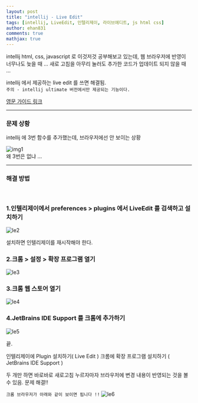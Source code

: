 ```yaml
---
layout: post
title: "intellij - Live Edit"
tags: [intellij, LiveEdit, 인텔리제이, 라이브에디트, js html css]
author: ehan831
comments: true
mathjax: true
---
```

intellij html, css, javascript 로 이것저것 공부해보고 있는데, 웹 브라우저에 반영이 너무나도 늦을 때 ... 새로 고침을 아무리 눌러도 추가한 코드가 업데이트 되지 않을 때 ...

intellij 에서 제공하는 live edit 를 쓰면 해결됨.<br>
`주의 - intellij ultimate 버전에서만 제공되는 기능이다.`

[영문 가이드 링크](https://www.jetbrains.com/help/idea/live-editing.html#Live_Editing.xml)


<hr>
<h3>문제 상황</h3>
intellij 에 3번 함수를 추가했는데, 브라우저에선 안 보이는 상황

![img1](https://user-images.githubusercontent.com/35619749/68358490-03c3bd00-015c-11ea-90c0-e1bcb5d51713.png)
<br>
왜 3번은 없냐 ...

<hr>
<h3>해결 방법</h3><br>

### 1.인텔리제이에서 preferences > plugins 에서 LiveEdit 를 검색하고 설치하기<br>
![le2](https://user-images.githubusercontent.com/35619749/68358500-07efda80-015c-11ea-9078-63efd0755d06.png)

설치하면 인텔리제이를 재시작해야 한다.


### 2.크롬 > 설정 > 확장 프로그램 열기<br>
![le3](https://user-images.githubusercontent.com/35619749/68358501-08887100-015c-11ea-85c2-8a5a1b10be3d.png)


### 3.크롬 웹 스토어 열기<br>
![le4](https://user-images.githubusercontent.com/35619749/68358502-08887100-015c-11ea-89f4-466016ceb53a.png)


### 4.JetBrains IDE Support 를 크롬에 추가하기<br>
![le5](https://user-images.githubusercontent.com/35619749/68358503-08887100-015c-11ea-941f-9b254edc2ec9.png)

끝. 

인텔리제이에 Plugin 설치하기( Live Edit )
크롬에 확장 프로그램 설치하기 ( JetBrains IDE Support )

두 개만 하면 바로바로 새로고침 누르자마자 브라우저에 변경 내용이 반영되는 것을 볼 수 있음.
문제 해결!!

`크롬 브라우저가 아래와 같이 보이면 됩니다 !!`
![le6](https://user-images.githubusercontent.com/35619749/68358504-08887100-015c-11ea-89ca-f88737413460.png)
